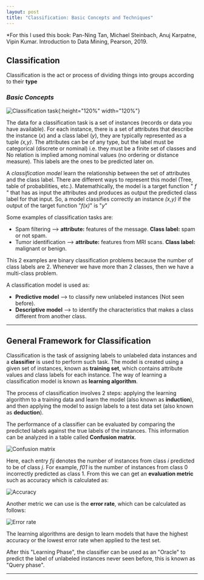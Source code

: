 ```yaml
---
layout: post
title: "Classification: Basic Concepts and Techniques"
---
```

*For this I used this book:
Pan-Ning Tan, Michael Steinbach, Anuj Karpatne, Vipin Kumar. Introduction
to Data Mining, Pearson, 2019.

## Classification

Classification is the act or process of dividing things into groups according to their **type**

### _**Basic Concepts**_

![Classification task]({{site.baseurl}}/images/Classification_task.JPG){:height="120%" width="120%"}

The data for a classification task is a set of instances (records or data you have available).
For each instance, there is a set of attributes that describe the instance (_x_) and a class label (_y_),
they are typically represented as a tuple _(x,y)_.
The attributes can be of any type, but the label must be categorical (discrete or nominal) i.e. they must be a finite set of classes and No relation is implied among nominal values (no ordering or distance measure). This labels are the ones to be predicted later on.

A *classification model* learn the relationship between the set of attributes and the class label. There are different ways to represent this model (Tree, table of probabilities, etc.).
Matemathically, the model is a target function " _f_ " that has as input the attributes and produces as output the predicted class label for that input. So, a model classifies correctly an instance _(x,y)_ if the output of the target function "_f(x)_" is "_y_"

Some examples of classification tasks are:

* Spam filtering --> **attribute:** features of the message. **Class label:** spam or not spam.
* Tumor identification --> **attribute:** features from MRI scans. **Class label:** malignant or benign.

This 2 examples are binary classification problems because the number of class labels are 2. Whenever we have more than 2 classes, then we have a multi-class problem.

A classification model is used as:

* **Predictive model** --> to classify new unlabeled instances (Not seen before).
* **Descriptive model** --> to identify the characteristics that makes a class different from another class.

---

## General Framework for Classification

Classification is the task of assigning labels to unlabeled data instances and a **classifier** is used to perform such task.
The model is created using a given set of instances, known as **training set**, which contains attribute values and class labels for each instance. The way of learning a classification model is known as **learning algorithm**.

The process of classification involves 2 steps: applying the learning algorithm to a training data and learn the model (also known as **induction**), and then applying the model to assign labels to a test data set (also known as **deduction**).

The performance of a classifier can be evaluated by comparing the predicted labels against the true labels of the instances. This information can be analyzed in a table called **Confusion matrix**.

![Confusion matrix]({{site.baseurl}}/images/Confusion_matrix.JPG)

Here, each entry _fij_ denotes the number of instances from class _i_ predicted to be of class _j_. For example, _f01_ is the number of instances from class 0 incorrectly predicted as class 1.
From this we can get an **evaluation metric** such as accuracy which is calculated as:

![Accuracy]({{site.baseurl}}/images/Accuracy.JPG)

Another metric we can use is the **error rate**, which can be calculated as follows:

![Error rate]({{site.baseurl}}/images/Error_rate.JPG)

The learning algorithms are design to learn models that have the highest accuracy or the lowest error rate when applied to the test set.

After this "Learning Phase", the classifier can be used as an "Oracle" to predict the label of unlabeled instances never seen before, this is known as "Query phase".

---
